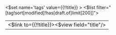 <table>
<$set name='tags' value={{!!title}} >
<$list filter="[tag<tags>!sort[modified]!has[draft.of]limit[200]]">
<tr>
<td class="p-2 bg-gray-200 capitalize"> <$link to={{!!title}}><$view field="title"/></$link>
</td>
</tr>
</$list>
</$set>
</table>